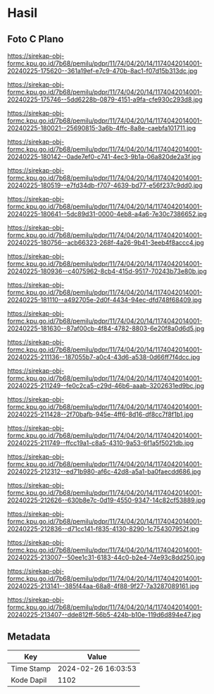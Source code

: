 # Hasil

## Foto C Plano

https://sirekap-obj-formc.kpu.go.id/7b68/pemilu/pdpr/11/74/04/20/14/1174042014001-20240225-175620--361a19ef-e7c9-470b-8ac1-f07d15b313dc.jpg

https://sirekap-obj-formc.kpu.go.id/7b68/pemilu/pdpr/11/74/04/20/14/1174042014001-20240225-175746--5dd6228b-0879-4151-a9fa-cfe930c293d8.jpg

https://sirekap-obj-formc.kpu.go.id/7b68/pemilu/pdpr/11/74/04/20/14/1174042014001-20240225-180021--25690815-3a6b-4ffc-8a8e-caebfa101711.jpg

https://sirekap-obj-formc.kpu.go.id/7b68/pemilu/pdpr/11/74/04/20/14/1174042014001-20240225-180142--0ade7ef0-c741-4ec3-9b1a-06a820de2a3f.jpg

https://sirekap-obj-formc.kpu.go.id/7b68/pemilu/pdpr/11/74/04/20/14/1174042014001-20240225-180519--e7fd34db-f707-4639-bd77-e56f237c9dd0.jpg

https://sirekap-obj-formc.kpu.go.id/7b68/pemilu/pdpr/11/74/04/20/14/1174042014001-20240225-180641--5dc89d31-0000-4eb8-a4a6-7e30c7386652.jpg

https://sirekap-obj-formc.kpu.go.id/7b68/pemilu/pdpr/11/74/04/20/14/1174042014001-20240225-180756--acb66323-268f-4a26-9b41-3eeb4f8accc4.jpg

https://sirekap-obj-formc.kpu.go.id/7b68/pemilu/pdpr/11/74/04/20/14/1174042014001-20240225-180936--c4075962-8cb4-415d-9517-70243b73e80b.jpg

https://sirekap-obj-formc.kpu.go.id/7b68/pemilu/pdpr/11/74/04/20/14/1174042014001-20240225-181110--a492705e-2d0f-4434-94ec-dfd748f68409.jpg

https://sirekap-obj-formc.kpu.go.id/7b68/pemilu/pdpr/11/74/04/20/14/1174042014001-20240225-181630--87af00cb-4f84-4782-8803-6e20f8a0d6d5.jpg

https://sirekap-obj-formc.kpu.go.id/7b68/pemilu/pdpr/11/74/04/20/14/1174042014001-20240225-211136--187055b7-a0c4-43d6-a538-0d66ff7f4dcc.jpg

https://sirekap-obj-formc.kpu.go.id/7b68/pemilu/pdpr/11/74/04/20/14/1174042014001-20240225-211249--fe0c2ca5-c29d-46b6-aaab-3202631ed9bc.jpg

https://sirekap-obj-formc.kpu.go.id/7b68/pemilu/pdpr/11/74/04/20/14/1174042014001-20240225-211428--2f70bafb-945e-4ff6-8d16-df8cc7f8f1b1.jpg

https://sirekap-obj-formc.kpu.go.id/7b68/pemilu/pdpr/11/74/04/20/14/1174042014001-20240225-211749--ffcc19a1-c8a5-4310-9a53-6f1a5f5021db.jpg

https://sirekap-obj-formc.kpu.go.id/7b68/pemilu/pdpr/11/74/04/20/14/1174042014001-20240225-212312--ed71b980-af6c-42d8-a5a1-ba0faecdd686.jpg

https://sirekap-obj-formc.kpu.go.id/7b68/pemilu/pdpr/11/74/04/20/14/1174042014001-20240225-212626--630b8e7c-0d19-4550-9347-14c82cf53889.jpg

https://sirekap-obj-formc.kpu.go.id/7b68/pemilu/pdpr/11/74/04/20/14/1174042014001-20240225-212836--d71cc141-f835-4130-8290-1c754307952f.jpg

https://sirekap-obj-formc.kpu.go.id/7b68/pemilu/pdpr/11/74/04/20/14/1174042014001-20240225-213007--50ee1c31-6183-44c0-b2e4-74e93c8dd250.jpg

https://sirekap-obj-formc.kpu.go.id/7b68/pemilu/pdpr/11/74/04/20/14/1174042014001-20240225-213141--385f44aa-68a8-4f88-9f27-7a3287089161.jpg

https://sirekap-obj-formc.kpu.go.id/7b68/pemilu/pdpr/11/74/04/20/14/1174042014001-20240225-213407--dde812ff-56b5-424b-b10e-119d6d894e47.jpg


## Metadata

| Key        | Value               |
| ---------- | ------------------- |
| Time Stamp | 2024-02-26 16:03:53 |
| Kode Dapil | 1102                |



